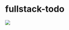 # fullstack-todo
<img src="https://user-images.githubusercontent.com/105496662/213923640-bc70ffea-2b60-4075-8ef7-0fae984f098e.png"></img>
